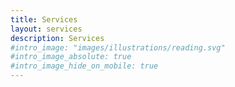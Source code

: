 ```yaml
---
title: Services
layout: services
description: Services
#intro_image: "images/illustrations/reading.svg"
#intro_image_absolute: true
#intro_image_hide_on_mobile: true
---
```




